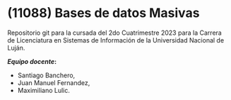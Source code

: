 # (11088) Bases de datos Masivas

Repositorio git para la cursada del 2do Cuatrimestre 2023 para la Carrera de Licenciatura en Sistemas de Información de la Universidad Nacional de Luján.

___Equipo docente_:__
- Santiago Banchero,
- Juan Manuel Fernandez,
- Maximiliano Lulic.
